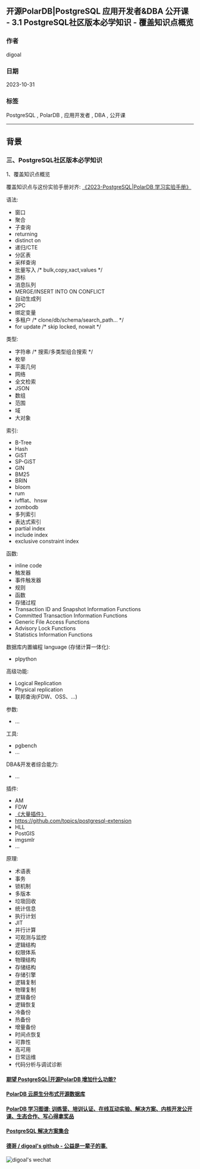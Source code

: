 ## 开源PolarDB|PostgreSQL 应用开发者&DBA 公开课 - 3.1 PostgreSQL社区版本必学知识 - 覆盖知识点概览        
                    
### 作者                    
digoal                    
                    
### 日期                    
2023-10-31                    
                    
### 标签                    
PostgreSQL , PolarDB , 应用开发者 , DBA , 公开课          
                    
----                    
                    
## 背景               
        
### 三、PostgreSQL社区版本必学知识         
        
1、覆盖知识点概览           
        
覆盖知识点与这份实验手册对齐: [《2023-PostgreSQL|PolarDB 学习实验手册》](../202308/20230822_02.md)  
    
语法:      
- 窗口      
- 聚合      
- 子查询      
- returning     
- distinct on    
- 递归/CTE      
- 分区表      
- 采样查询      
- 批量写入  /* bulk,copy,xact,values */    
- 游标     
- 消息队列      
- MERGE/INSERT INTO ON CONFLICT     
- 自动生成列     
- 2PC    
- 绑定变量    
- 多租户  /* clone/db/schema/search_path... */  
- for update /* skip locked, nowait */  
    
      
类型:       
- 字符串  /* 搜索/多类型组合搜索 */       
- 枚举      
- 平面几何    
- 网络    
- 全文检索    
- JSON    
- 数组     
- 范围     
- 域    
- 大对象    
    
    
索引:      
- B-Tree    
- Hash    
- GiST    
- SP-GiST    
- GIN    
- BM25  
- BRIN    
- bloom    
- rum    
- ivfflat、hnsw    
- zombodb    
- 多列索引    
- 表达式索引    
- partial index    
- include index    
- exclusive constraint index     
      
    
函数:      
- inline code    
- 触发器      
- 事件触发器    
- 规则      
- 函数      
- 存储过程      
- Transaction ID and Snapshot Information Functions    
- Committed Transaction Information Functions    
- Generic File Access Functions    
- Advisory Lock Functions    
- Statistics Information Functions    
    
    
数据库内置编程 language (存储计算一体化):      
- plpython  
    
    
高级功能:      
- Logical Replication     
- Physical replication     
- 联邦查询(FDW、OSS、...)      
    
参数:    
- ...    
    
工具:  
- pgbench    
- ...  
    
DBA&开发者综合能力:   
- ...  
    
插件:      
- AM     
- FDW      
- [《大量插件》](../202307/20230710_03.md)  
- https://github.com/topics/postgresql-extension   
- HLL  
- PostGIS  
- imgsmlr  
- ...  
     
原理:  
- 术语表  
- 事务  
- 锁机制  
- 多版本  
- 垃圾回收  
- 统计信息  
- 执行计划  
- JIT  
- 并行计算  
- 可观测与监控  
- 逻辑结构  
- 权限体系  
- 物理结构  
- 存储结构  
- 存储引擎  
- 逻辑复制  
- 物理复制  
- 逻辑备份  
- 逻辑恢复  
- 冷备份  
- 热备份  
- 增量备份  
- 时间点恢复  
- 可靠性  
- 高可用  
- 日常运维  
- 代码分析与调试诊断
       
    
  
#### [期望 PostgreSQL|开源PolarDB 增加什么功能?](https://github.com/digoal/blog/issues/76 "269ac3d1c492e938c0191101c7238216")
  
  
#### [PolarDB 云原生分布式开源数据库](https://github.com/ApsaraDB "57258f76c37864c6e6d23383d05714ea")
  
  
#### [PolarDB 学习图谱: 训练营、培训认证、在线互动实验、解决方案、内核开发公开课、生态合作、写心得拿奖品](https://www.aliyun.com/database/openpolardb/activity "8642f60e04ed0c814bf9cb9677976bd4")
  
  
#### [PostgreSQL 解决方案集合](../201706/20170601_02.md "40cff096e9ed7122c512b35d8561d9c8")
  
  
#### [德哥 / digoal's github - 公益是一辈子的事.](https://github.com/digoal/blog/blob/master/README.md "22709685feb7cab07d30f30387f0a9ae")
  
  
![digoal's wechat](../pic/digoal_weixin.jpg "f7ad92eeba24523fd47a6e1a0e691b59")
  
